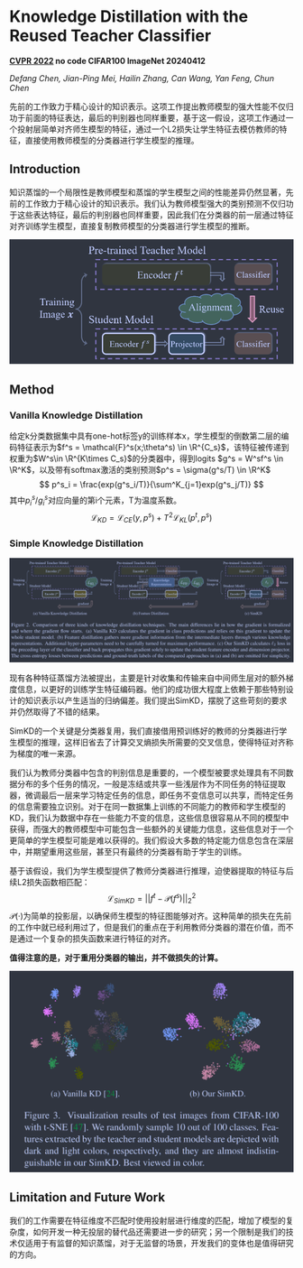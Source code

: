 # Knowledge Distillation with the Reused Teacher Classifier

**[CVPR 2022](https://openaccess.thecvf.com/content/CVPR2022/html/Chen_Knowledge_Distillation_With_the_Reused_Teacher_Classifier_CVPR_2022_paper.html)	no code	CIFAR100  ImageNet	20240412**

*Defang Chen, Jian-Ping Mei, Hailin Zhang, Can Wang, Yan Feng, Chun Chen*

先前的工作致力于精心设计的知识表示。这项工作提出教师模型的强大性能不仅归功于前面的特征表达，最后的判别器也同样重要，基于这一假设，这项工作通过一个投射层简单对齐师生模型的特征，通过一个L2损失让学生特征去模仿教师的特征，直接使用教师模型的分类器进行学生模型的推理。

## Introduction

知识蒸馏的一个局限性是教师模型和蒸馏的学生模型之间的性能差异仍然显著，先前的工作致力于精心设计的知识表示。我们认为教师模型强大的类别预测不仅归功于这些表达特征，最后的判别器也同样重要，因此我们在分类器的前一层通过特征对齐训练学生模型，直接复制教师模型的分类器进行学生模型的推断。

![image-20240407113549244](imgs/image-20240407113549244.png)

## Method

### Vanilla Knowledge Distillation

给定k分类数据集中具有one-hot标签y的训练样本x，学生模型的倒数第二层的编码特征表示为$f^s = \mathcal{F}^s(x;\theta^s) \in \R^{C_s}$，该特征被传递到权重为$W^s\in \R^{K\times C_s}$的分类器中，得到logits $g^s = W^sf^s \in \R^K$，以及带有softmax激活的类别预测$p^s = \sigma(g^s/T) \in \R^K$
$$
p^s_i = \frac{exp(g^s_i/T)}{\sum^K_{j=1}exp(g^s_j/T)}
$$
其中$p^s_i/g^s_i$对应向量的第i个元素，T为温度系数。
$$
\mathcal{L}_{KD} = \mathcal{L}_{CE}(y, p^s) + T^2\mathcal{L}_{KL}(p^t, p^s)
$$

### Simple Knowledge Distillation

![image-20240407110427974](imgs/image-20240407110427974.png)

现有各种特征蒸馏方法被提出，主要是针对收集和传输来自中间师生层对的额外梯度信息，以更好的训练学生特征编码器。他们的成功很大程度上依赖于那些特别设计的知识表示以产生适当的归纳偏差。我们提出SimKD，摆脱了这些苛刻的要求并仍然取得了不错的结果。

SimKD的一个关键是分类器复用，我们直接借用预训练好的教师的分类器进行学生模型的推理，这样旧省去了计算交叉熵损失所需要的交叉信息，使得特征对齐称为梯度的唯一来源。

我们认为教师分类器中包含的判别信息是重要的，一个模型被要求处理具有不同数据分布的多个任务的情况，一般是冻结或共享一些浅层作为不同任务的特征提取器，微调最后一层来学习特定任务的信息，即任务不变信息可以共享，而特定任务的信息需要独立识别。对于在同一数据集上训练的不同能力的教师和学生模型的KD，我们认为数据中存在一些能力不变的信息，这些信息很容易从不同的模型中获得，而强大的教师模型中可能包含一些额外的关键能力信息，这些信息对于一个更简单的学生模型可能是难以获得的。我们假设大多数的特定能力信息包含在深层中，并期望重用这些层，甚至只有最终的分类器有助于学生的训练。

基于该假设，我们为学生模型提供了教师分类器进行推理，迫使器提取的特征与后续L2损失函数相匹配：
$$
\mathcal{L}_{SimKD} = ||f^t - \mathcal{P}(f^s)||^2_2
$$
$\mathcal{P}(·)$为简单的投影层，以确保师生模型的特征图能够对齐。这种简单的损失在先前的工作中就已经利用过了，但是我们的重点在于利用教师分类器的潜在价值，而不是通过一个复杂的损失函数来进行特征的对齐。

**值得注意的是，对于重用分类器的输出，并不做损失的计算。**

![image-20240407112428123](imgs/image-20240407112428123.png)

## Limitation and Future Work

我们的工作需要在特征维度不匹配时使用投射层进行维度的匹配，增加了模型的复杂度，如何开发一种无投层的替代品还需要进一步的研究；另一个限制是我们的技术仅适用于有监督的知识蒸馏，对于无监督的场景，开发我们的变体也是值得研究的方向。

